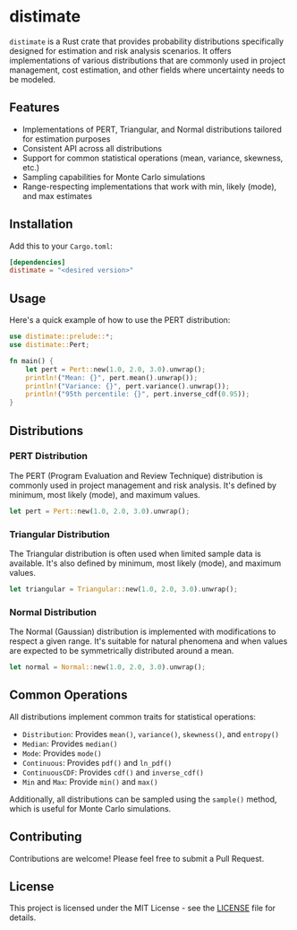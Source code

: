 # distimate

`distimate` is a Rust crate that provides probability distributions specifically
designed for estimation and risk analysis scenarios. It offers implementations
of various distributions that are commonly used in project management, cost
estimation, and other fields where uncertainty needs to be modeled.

## Features

- Implementations of PERT, Triangular, and Normal distributions tailored for
  estimation purposes
- Consistent API across all distributions
- Support for common statistical operations (mean, variance, skewness, etc.)
- Sampling capabilities for Monte Carlo simulations
- Range-respecting implementations that work with min, likely (mode), and max estimates

## Installation

Add this to your `Cargo.toml`:

```toml
[dependencies]
distimate = "<desired version>"
```

## Usage

Here's a quick example of how to use the PERT distribution:

```rust
use distimate::prelude::*;
use distimate::Pert;

fn main() {
    let pert = Pert::new(1.0, 2.0, 3.0).unwrap();
    println!("Mean: {}", pert.mean().unwrap());
    println!("Variance: {}", pert.variance().unwrap());
    println!("95th percentile: {}", pert.inverse_cdf(0.95));
}
```

## Distributions

### PERT Distribution

The PERT (Program Evaluation and Review Technique) distribution is commonly used
in project management and risk analysis. It's defined by minimum, most likely
(mode), and maximum values.

```rust
let pert = Pert::new(1.0, 2.0, 3.0).unwrap();
```

### Triangular Distribution

The Triangular distribution is often used when limited sample data is available.
It's also defined by minimum, most likely (mode), and maximum values.

```rust
let triangular = Triangular::new(1.0, 2.0, 3.0).unwrap();
```

### Normal Distribution

The Normal (Gaussian) distribution is implemented with modifications to respect
a given range. It's suitable for natural phenomena and when values are expected
to be symmetrically distributed around a mean.

```rust
let normal = Normal::new(1.0, 2.0, 3.0).unwrap();
```

## Common Operations

All distributions implement common traits for statistical operations:

- `Distribution`: Provides `mean()`, `variance()`, `skewness()`, and `entropy()`
- `Median`: Provides `median()`
- `Mode`: Provides `mode()`
- `Continuous`: Provides `pdf()` and `ln_pdf()`
- `ContinuousCDF`: Provides `cdf()` and `inverse_cdf()`
- `Min` and `Max`: Provide `min()` and `max()`

Additionally, all distributions can be sampled using the `sample()` method,
which is useful for Monte Carlo simulations.

## Contributing

Contributions are welcome! Please feel free to submit a Pull Request.

## License

This project is licensed under the MIT License - see the [LICENSE](LICENSE) file
for details.

